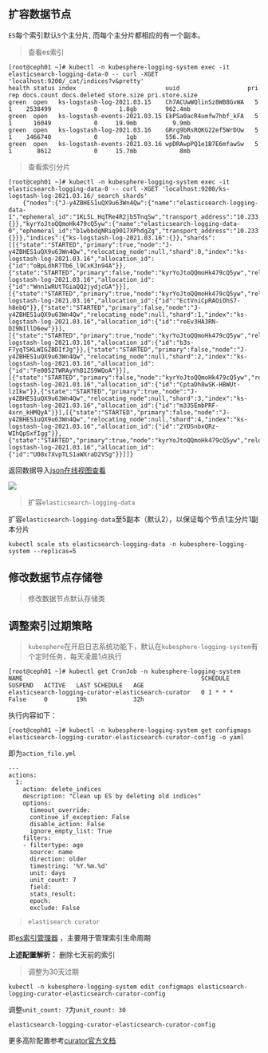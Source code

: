 ## 扩容数据节点

`ES`每个索引默认`5`个主分片, 而每个主分片都相应的有一个副本。

> 查看es索引

```shell
[root@ceph01 ~]# kubectl -n kubesphere-logging-system exec -it elasticsearch-logging-data-0 -- curl -XGET 'localhost:9200/_cat/indices?v&pretty'
health status index                         uuid                   pri rep docs.count docs.deleted store.size pri.store.size
green  open   ks-logstash-log-2021.03.15    Ch7ACUwWQlinSz8WB8GvWA   5   1    2538499            0      1.8gb        962.4mb
green  open   ks-logstash-events-2021.03.15 EkPSa0acR4umfw7hbf_kFA   5   1      16049            0     19.9mb          9.9mb
green  open   ks-logstash-log-2021.03.16    GRrg9bRsRQKG22ef5WrDUw   5   1    1466740            0        1gb        556.7mb
green  open   ks-logstash-events-2021.03.16 wpDRAwpPQ1e1B7E6mfawSw   5   1       8612            0     15.7mb            8mb
```
> 查看索引分片

    [root@ceph01 ~]# kubectl -n kubesphere-logging-system exec -it elasticsearch-logging-data-0 -- curl -XGET 'localhost:9200/ks-logstash-log-2021.03.16/_search_shards'
        {"nodes":{"J-y4ZBHES1uQX9u63Wn4Qw":{"name":"elasticsearch-logging-data-1","ephemeral_id":"1KL5L_HqTRe4R2jb5TnqSw","transport_address":"10.233.111.39:9300","attributes":{}},"kyrYoJtoQQmoHk479cQ5yw":{"name":"elasticsearch-logging-data-0","ephemeral_id":"b1wbbdqNRiq9017XPhdgZg","transport_address":"10.233.111.22:9300","attributes":{}}},"indices":{"ks-logstash-log-2021.03.16":{}},"shards":[[{"state":"STARTED","primary":true,"node":"J-y4ZBHES1uQX9u63Wn4Qw","relocating_node":null,"shard":0,"index":"ks-logstash-log-2021.03.16","allocation_id":{"id":"oBpLdhR7Tb6_l9CxK3n94A"}},{"state":"STARTED","primary":false,"node":"kyrYoJtoQQmoHk479cQ5yw","relocating_node":null,"shard":0,"index":"ks-logstash-log-2021.03.16","allocation_id":{"id":"Wnn1wRUtTGiaQQ2jydjcGA"}}],[{"state":"STARTED","primary":true,"node":"kyrYoJtoQQmoHk479cQ5yw","relocating_node":null,"shard":1,"index":"ks-logstash-log-2021.03.16","allocation_id":{"id":"EctVniCpRAOiOhS7-h8ebQ"}},{"state":"STARTED","primary":false,"node":"J-y4ZBHES1uQX9u63Wn4Qw","relocating_node":null,"shard":1,"index":"ks-logstash-log-2021.03.16","allocation_id":{"id":"reEv3HA3RN-DI9NIllD6ew"}}],[{"state":"STARTED","primary":true,"node":"kyrYoJtoQQmoHk479cQ5yw","relocating_node":null,"shard":2,"index":"ks-logstash-log-2021.03.16","allocation_id":{"id":"b3s-F7yqTSKLWIGZBDIfJg"}},{"state":"STARTED","primary":false,"node":"J-y4ZBHES1uQX9u63Wn4Qw","relocating_node":null,"shard":2,"index":"ks-logstash-log-2021.03.16","allocation_id":{"id":"Fe0052TWRAyYhB1ZS9WQoA"}}],[{"state":"STARTED","primary":false,"node":"kyrYoJtoQQmoHk479cQ5yw","relocating_node":null,"shard":3,"index":"ks-logstash-log-2021.03.16","allocation_id":{"id":"CptaDh8wSK-HBWUt-lzIkw"}},{"state":"STARTED","primary":true,"node":"J-y4ZBHES1uQX9u63Wn4Qw","relocating_node":null,"shard":3,"index":"ks-logstash-log-2021.03.16","allocation_id":{"id":"m335EmbPRF-4xrn_kHMQyA"}}],[{"state":"STARTED","primary":false,"node":"J-y4ZBHES1uQX9u63Wn4Qw","relocating_node":null,"shard":4,"index":"ks-logstash-log-2021.03.16","allocation_id":{"id":"2YDSnbxQRz-WIhQpSxfIgg"}},{"state":"STARTED","primary":true,"node":"kyrYoJtoQQmoHk479cQ5yw","relocating_node":null,"shard":4,"index":"ks-logstash-log-2021.03.16","allocation_id":{"id":"U08x7XvpTLS1aWXraD2VSg"}}]]}
    
返回数据导入[json在线视图查看](http://www.bejson.com/jsonviewernew/)

![](images/es-index.png)   

> 扩容`elasticsearch-logging-data`

扩容`elasticsearch-logging-data`至5副本（默认2），以保证每个节点1主分片1副本分片

    kubectl scale sts elasticsearch-logging-data -n kubesphere-logging-system --replicas=5
    
## 修改数据节点存储卷

> 修改数据节点默认存储类
    
## 调整索引过期策略

> `kubesphere`在开启日志系统功能下，默认在`kubesphere-logging-system`有个定时任务，每天凌晨1点执行

```shell
[root@ceph01 ~]# kubectl get CronJob -n kubesphere-logging-system
NAME                                                  SCHEDULE    SUSPEND   ACTIVE   LAST SCHEDULE   AGE
elasticsearch-logging-curator-elasticsearch-curator   0 1 * * *   False     0        19h             32h
```

执行内容如下：

```shell
[root@ceph01 ~]# kubectl -n kubesphere-logging-system get configmaps elasticsearch-logging-curator-elasticsearch-curator-config -o yaml
```
    
即为`action_file.yml`

    ---
    actions:
      1:
        action: delete_indices
        description: "Clean up ES by deleting old indices"
        options:
          timeout_override:
          continue_if_exception: False
          disable_action: False
          ignore_empty_list: True
        filters:
        - filtertype: age
          source: name
          direction: older
          timestring: '%Y.%m.%d'
          unit: days
          unit_count: 7
          field:
          stats_result:
          epoch:
          exclude: False

> `elastisearch curator`

即[es索引管理器](https://github.com/elastic/curator) ，主要用于管理索引生命周期  

**上述配置解析：** 删除七天前的索引

> 调整为30天过期

    kubectl -n kubesphere-logging-system edit configmaps elasticsearch-logging-curator-elasticsearch-curator-config
    
调整`unit_count: 7`为`unit_count: 30`

    elasticsearch-logging-curator-elasticsearch-curator-config
    
更多高阶配置参考[curator官方文档](https://www.elastic.co/guide/en/elasticsearch/client/curator/current/actionfile.html)


    
    



